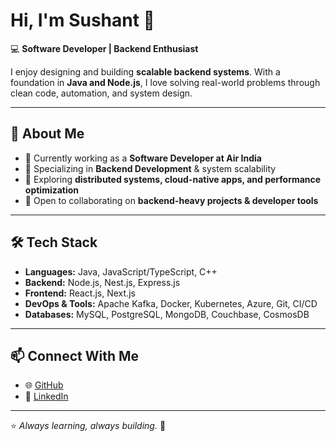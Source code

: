# Hi, I'm Sushant 👋  

💻 **Software Developer | Backend Enthusiast**  

I enjoy designing and building **scalable backend systems**. With a foundation in **Java and Node.js**, I love solving real-world problems through clean code, automation, and system design.  

---

## 🚀 About Me
- 🏢 Currently working as a **Software Developer at Air India**  
- 🔧 Specializing in **Backend Development** & system scalability  
- 🌱 Exploring **distributed systems, cloud-native apps, and performance optimization**  
- 🤝 Open to collaborating on **backend-heavy projects & developer tools**  

---

## 🛠️ Tech Stack  
- **Languages:** Java, JavaScript/TypeScript, C++  
- **Backend:** Node.js, Nest.js, Express.js  
- **Frontend:** React.js, Next.js  
- **DevOps & Tools:** Apache Kafka, Docker, Kubernetes, Azure, Git, CI/CD  
- **Databases:** MySQL, PostgreSQL, MongoDB, Couchbase, CosmosDB

---

## 📫 Connect With Me  
- 🌐 [GitHub](https://github.com/sushant2076)  
- 💼 [LinkedIn](https://www.linkedin.com/in/sushant-nasare-996818203/)  

---

⭐️ *Always learning, always building.* 🚀

